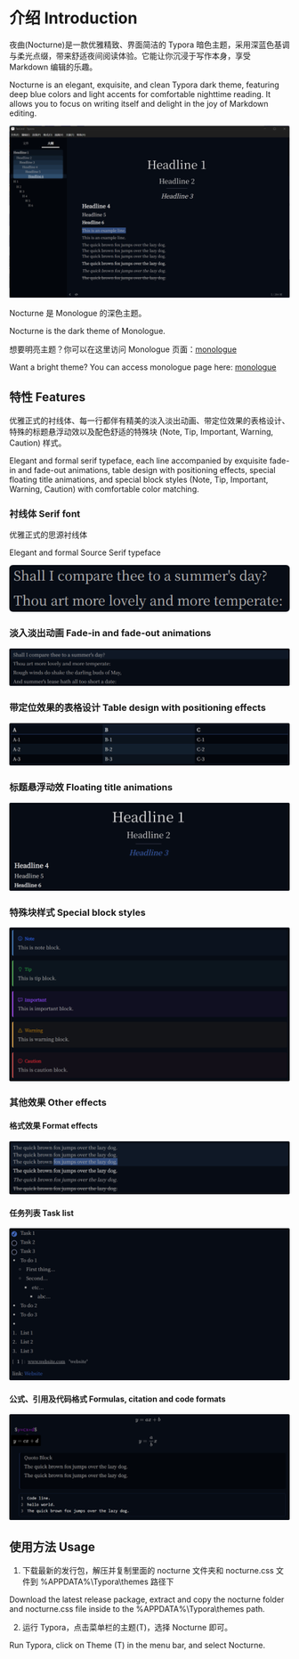 # 介绍 Introduction

夜曲(Nocturne)是一款优雅精致、界面简洁的 Typora 暗色主题，采用深蓝色基调与柔光点缀，带来舒适夜间阅读体验。它能让你沉浸于写作本身，享受 Markdown 编辑的乐趣。

Nocturne is an elegant, exquisite, and clean Typora dark theme, featuring deep blue colors and light accents for comfortable nighttime reading. It allows you to focus on writing itself and delight in the joy of Markdown editing. 

![0](https://github.com/Jackstar1212/nocturne/blob/main/theme_introduction/0.png)

Nocturne 是 Monologue 的深色主题。

Nocturne is the dark theme of Monologue.



想要明亮主题？你可以在这里访问 Monologue 页面：[monologue](https://github.com/Jackstar1212/monologue)

Want a bright theme? You can access monologue page here: [monologue](https://github.com/Jackstar1212/monologue)


## 特性 Features

优雅正式的衬线体、每一行都伴有精美的淡入淡出动画、带定位效果的表格设计、特殊的标题悬浮动效以及配色舒适的特殊块 (Note, Tip, Important, Warning, Caution) 样式。

Elegant and formal serif typeface, each line accompanied by exquisite fade-in and fade-out animations, table design with positioning effects, special floating title animations, and special block styles (Note, Tip, Important, Warning, Caution) with comfortable color matching.



### 衬线体 Serif font

优雅正式的思源衬线体

Elegant and formal Source Serif typeface

![1](https://github.com/Jackstar1212/nocturne/blob/main/theme_introduction/1.png)



### 淡入淡出动画 Fade-in and fade-out animations

![2](https://github.com/Jackstar1212/nocturne/blob/main/theme_introduction/2.png)



### 带定位效果的表格设计 Table design with positioning effects

![3](https://github.com/Jackstar1212/nocturne/blob/main/theme_introduction/3.png)



### 标题悬浮动效 Floating title animations

![4](https://github.com/Jackstar1212/nocturne/blob/main/theme_introduction/4.png)



### 特殊块样式 Special block styles

![5](https://github.com/Jackstar1212/nocturne/blob/main/theme_introduction/5.png)

### 其他效果 Other effects

#### 格式效果 Format effects

![6](https://github.com/Jackstar1212/nocturne/blob/main/theme_introduction/6.png)

#### 任务列表 Task list

![7](https://github.com/Jackstar1212/nocturne/blob/main/theme_introduction/7.png)

#### 公式、引用及代码格式 Formulas, citation and code formats

![8](https://github.com/Jackstar1212/nocturne/blob/main/theme_introduction/8.png)



## 使用方法 Usage

1. 下载最新的发行包，解压并复制里面的 nocturne 文件夹和 nocturne.css 文件到 %APPDATA%\Typora\themes 路径下

Download the latest release package, extract and copy the nocturne folder and nocturne.css file inside to the %APPDATA%\Typora\themes path.

2. 运行 Typora，点击菜单栏的主题(T)，选择 Nocturne 即可。

Run Typora, click on Theme (T) in the menu bar, and select Nocturne.

